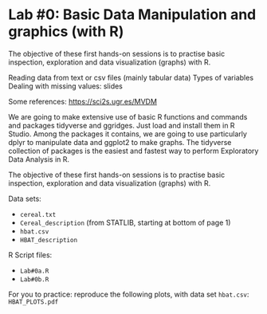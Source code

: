 # Lab #0: Basic Data Manipulation and graphics (with R)

The objective of these first hands-on sessions is to practise basic inspection, exploration and data visualization (graphs) with R.

Reading data from text or csv files (mainly tabular data)
Types of variables
Dealing with missing values: slides

Some references:
https://sci2s.ugr.es/MVDM

We are going to make extensive use of basic R functions and commands and packages tidyverse and ggridges. 
Just load and install them in R Studio. 
Among the packages it contains, we are going to use particularly dplyr to manipulate data and ggplot2 to make graphs. 
The tidyverse collection of packages is the easiest and fastest way to perform Exploratory Data Analysis in R.

The objective of these first hands-on sessions is to practise basic inspection, exploration and data visualization (graphs) with R.

Data sets:
- `cereal.txt`
- `Cereal_description` (from STATLIB, starting at bottom of page 1)
- `hbat.csv`
- `HBAT_description`

R Script files: 
- `Lab#0a.R` 
- `Lab#0b.R`

For you to practice: reproduce the following plots, with data set `hbat.csv`: `HBAT_PLOTS.pdf`
